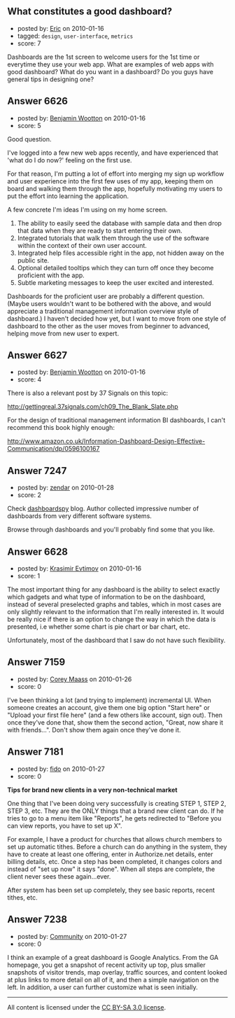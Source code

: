 ## What constitutes a good dashboard?

- posted by: [Eric](https://stackexchange.com/users/-1/1832-eric) on 2010-01-16
- tagged: `design`, `user-interface`, `metrics`
- score: 7

Dashboards are the 1st screen to welcome users for the 1st time or everytime they use your web app. What are examples of web apps with good dashboard? What do you want in a dashboard? Do you guys have general tips in designing one?


## Answer 6626

- posted by: [Benjamin Wootton](https://stackexchange.com/users/-1/2094-benjamin-wootton) on 2010-01-16
- score: 5

Good question.  

I've logged into a few new web apps recently, and have experienced that 'what do I do now?' feeling on the first use.  

For that reason, I'm putting a lot of effort into merging my sign up workflow and user experience into the first few uses of my app, keeping them on board and walking them through the app, hopefully motivating my users to put the effort into learning the application. 

A few concrete I'm ideas I'm using on my home screen.

1) The ability to easily seed the database with sample data and then drop that data when they are ready to start entering their own.
2) Integrated tutorials that walk them through the use of the software within the context of their own user account.
3) Integrated help files accessible right in the app, not hidden away on the public site. 
4) Optional detailed tooltips which they can turn off once they become proficient with the app.
5) Subtle marketing messages to keep the user excited and interested.

Dashboards for the proficient user are probably a different question.  (Maybe users wouldn't want to be bothered with the above, and would appreciate a traditional management information overview style of dashboard.)  I haven't decided how yet, but I want to move from one style of dashboard to the other as the user moves from beginner to advanced, helping move from new user to expert.


## Answer 6627

- posted by: [Benjamin Wootton](https://stackexchange.com/users/-1/2094-benjamin-wootton) on 2010-01-16
- score: 4

There is also a relevant post by 37 Signals on this topic:

http://gettingreal.37signals.com/ch09_The_Blank_Slate.php

For the design of traditional management information BI dashboards, I can't recommend this book highly enough:

http://www.amazon.co.uk/Information-Dashboard-Design-Effective-Communication/dp/0596100167


## Answer 7247

- posted by: [zendar](https://stackexchange.com/users/-1/916-zendar) on 2010-01-28
- score: 2

<p>Check <a href="http://dashboardspy.wordpress.com/" rel="nofollow">dashboardspy</a> blog. Author collected impressive number of dashboards from very different software systems. </p>

<p>Browse through dashboards and you'll probably find some that you like.</p>



## Answer 6628

- posted by: [Krasimir Evtimov](https://stackexchange.com/users/-1/2262-krasimir-evtimov) on 2010-01-16
- score: 1

The most important thing for any dashboard is the ability to select exactly which gadgets and what type of information to be on the dashboard, instead of several preselected graphs and tables, which in most cases are only slightly relevant to the information that I'm really interested in. It would be really nice if there is an option to change the way in which the data is presented, i.e whether some chart is pie chart or bar chart, etc.

Unfortunately, most of the dashboard that I saw do not have such flexibility.


## Answer 7159

- posted by: [Corey Maass](https://stackexchange.com/users/-1/325-corey-maass) on 2010-01-26
- score: 0

I've been thinking a lot (and trying to implement) incremental UI. When someone creates an account, give them one big option "Start here" or "Upload your first file here" (and a few others like account, sign out). Then once they've done that, show them the second action, "Great, now share it with friends...". Don't show them again once they've done it. 



## Answer 7181

- posted by: [fido](https://stackexchange.com/users/-1/2101-fido) on 2010-01-27
- score: 0

**Tips for brand new clients in a very non-technical market**

One thing that I've been doing very successfully is creating STEP 1, STEP 2, STEP 3, etc. They are the ONLY things that a brand new client can do. If he tries to go to a menu item like "Reports", he gets redirected to "Before you can view reports, you have to set up X".

For example, I have a product for churches that allows church members to set up automatic tithes. Before a church can do anything in the system, they have to create at least one offering, enter in Authorize.net details, enter billing details, etc. Once a step has been completed, it changes colors and instead of "set up now" it says "done". When all steps are complete, the client never sees these again...ever.

After system has been set up completely, they see basic reports, recent tithes, etc.


## Answer 7238

- posted by: [Community](https://stackexchange.com/users/-1/-1-community) on 2010-01-27
- score: 0

I think an example of a great dashboard is Google Analytics.  From the GA homepage, you get a snapshot of recent activity up top, plus smaller snapshots of visitor trends, map overlay, traffic sources, and content looked at plus links to more detail on all of it, and then a simple navigation on the left.  In addition, a user can further customize what is seen initially.





---

All content is licensed under the [CC BY-SA 3.0 license](https://creativecommons.org/licenses/by-sa/3.0/).
